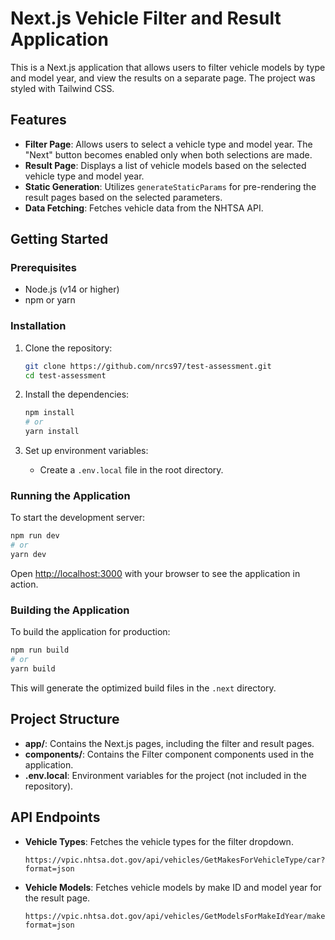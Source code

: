 # Next.js Vehicle Filter and Result Application

This is a Next.js application that allows users to filter vehicle models by type and model year, and view the results on a separate page. The project was styled with Tailwind CSS.

## Features

- **Filter Page**: Allows users to select a vehicle type and model year. The "Next" button becomes enabled only when both selections are made.
- **Result Page**: Displays a list of vehicle models based on the selected vehicle type and model year.
- **Static Generation**: Utilizes `generateStaticParams` for pre-rendering the result pages based on the selected parameters.
- **Data Fetching**: Fetches vehicle data from the NHTSA API.

## Getting Started

### Prerequisites

- Node.js (v14 or higher)
- npm or yarn

### Installation

1. Clone the repository:

   ```bash
   git clone https://github.com/nrcs97/test-assessment.git
   cd test-assessment
   ```

2. Install the dependencies:

   ```bash
   npm install
   # or
   yarn install
   ```

3. Set up environment variables:

   - Create a `.env.local` file in the root directory.

### Running the Application

To start the development server:

```bash
npm run dev
# or
yarn dev
```

Open [http://localhost:3000](http://localhost:3000) with your browser to see the application in action.

### Building the Application

To build the application for production:

```bash
npm run build
# or
yarn build
```

This will generate the optimized build files in the `.next` directory.

## Project Structure

- **app/**: Contains the Next.js pages, including the filter and result pages.
- **components/**: Contains the Filter component components used in the application.
- **.env.local**: Environment variables for the project (not included in the repository).

## API Endpoints

- **Vehicle Types**: Fetches the vehicle types for the filter dropdown.

  ```
  https://vpic.nhtsa.dot.gov/api/vehicles/GetMakesForVehicleType/car?format=json
  ```

- **Vehicle Models**: Fetches vehicle models by make ID and model year for the result page.

  ```
  https://vpic.nhtsa.dot.gov/api/vehicles/GetModelsForMakeIdYear/makeId/{makeId}/modelyear/{year}?format=json
  ```
